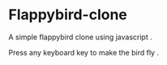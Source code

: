 # Flappybird-clone

A simple flappybird clone using javascript .

Press any keyboard key to make the bird fly .
